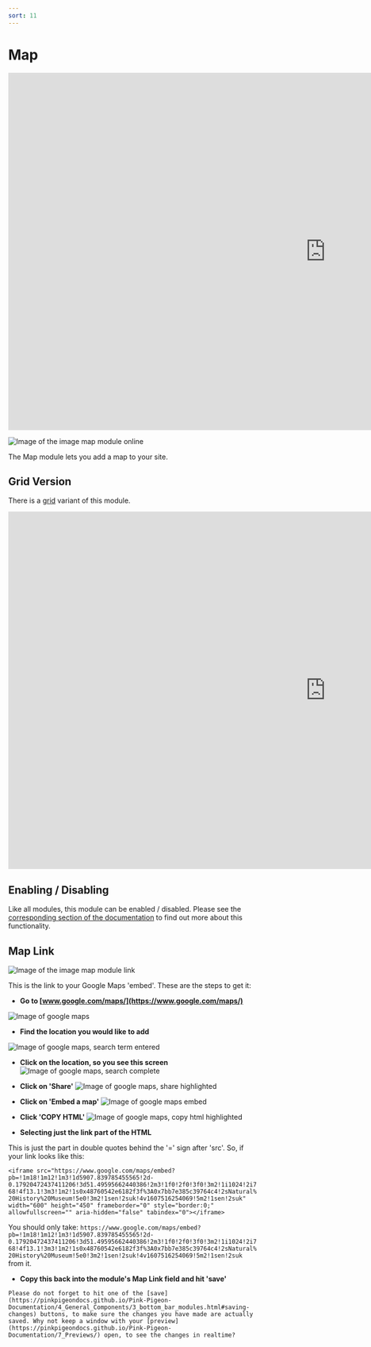 ```yaml
---
sort: 11
---
```


# Map

<iframe class="vimeo_player" width="1280" height="720" src="https://player.vimeo.com/video/563886561?autoplay=0&loop=1&quality=1080p" frameborder="0" allow="autoplay; fullscreen; picture-in-picture" allowfullscreen></iframe>

![Image of the image map module online](https://raw.githubusercontent.com/pinkpigeondocs/Pink-Pigeon-Documentation/master/docs/6_Modules/images/11_map_online.png)

The Map module lets you add a map to your site.

## Grid Version

There is a [grid](https://pinkpigeondocs.github.io/Pink-Pigeon-Documentation/4_General_Components/7_grids.html) variant of this module.

<iframe class="vimeo_player" width="1280" height="720" src="https://player.vimeo.com/video/563885777?autoplay=0&loop=1&quality=1080p" frameborder="0" allow="autoplay; fullscreen; picture-in-picture" allowfullscreen></iframe>

## Enabling / Disabling

Like all modules, this module can be enabled / disabled. Please see the [corresponding section of the documentation][endis] to find out more about this functionality.

[endis]: https://pinkpigeondocs.github.io/Pink-Pigeon-Documentation/4_General_Components/4_enabling_disabling_modules.html

## Map Link

![Image of the image map module link](https://raw.githubusercontent.com/pinkpigeondocs/Pink-Pigeon-Documentation/master/docs/6_Modules/images/11_map_link.png)

This is the link to your Google Maps 'embed'. These are the steps to get it:

- **Go to [www.google.com/maps/](https://www.google.com/maps/)**

![Image of google maps](https://raw.githubusercontent.com/pinkpigeondocs/Pink-Pigeon-Documentation/master/docs/6_Modules/images/11_map_google_maps_first.png)


- **Find the location you would like to add**

![Image of google maps, search term entered](https://raw.githubusercontent.com/pinkpigeondocs/Pink-Pigeon-Documentation/master/docs/6_Modules/images/11_map_google_maps_search.png)


- **Click on the location, so you see this screen**
![Image of google maps, search complete](https://raw.githubusercontent.com/pinkpigeondocs/Pink-Pigeon-Documentation/master/docs/6_Modules/images/11_map_search_complete.png)


- **Click on 'Share'**
![Image of google maps, share highlighted](https://raw.githubusercontent.com/pinkpigeondocs/Pink-Pigeon-Documentation/master/docs/6_Modules/images/11_map_share_highlighted.png)


- **Click on 'Embed a map'**
![Image of google maps embed](https://raw.githubusercontent.com/pinkpigeondocs/Pink-Pigeon-Documentation/master/docs/6_Modules/images/11_map_share_embed_highlighted.png)


- **Click 'COPY HTML'**
![Image of google maps, copy html highlighted](https://raw.githubusercontent.com/pinkpigeondocs/Pink-Pigeon-Documentation/master/docs/6_Modules/images/11_map_copy_html.png)


- **Selecting just the link part of the HTML**


This is just the part in double quotes behind the '=' sign after 'src'. So, if your link looks like this:

```<iframe src="https://www.google.com/maps/embed?pb=!1m18!1m12!1m3!1d5907.839785455565!2d-0.17920472437411206!3d51.49595662440386!2m3!1f0!2f0!3f0!3m2!1i1024!2i768!4f13.1!3m3!1m2!1s0x48760542e6182f3f%3A0x7bb7e385c39764c4!2sNatural%20History%20Museum!5e0!3m2!1sen!2suk!4v1607516254069!5m2!1sen!2suk" width="600" height="450" frameborder="0" style="border:0;" allowfullscreen="" aria-hidden="false" tabindex="0"></iframe>```

You should only take: ```https://www.google.com/maps/embed?pb=!1m18!1m12!1m3!1d5907.839785455565!2d-0.17920472437411206!3d51.49595662440386!2m3!1f0!2f0!3f0!3m2!1i1024!2i768!4f13.1!3m3!1m2!1s0x48760542e6182f3f%3A0x7bb7e385c39764c4!2sNatural%20History%20Museum!5e0!3m2!1sen!2suk!4v1607516254069!5m2!1sen!2suk``` from it.

- **Copy this back into the module's Map Link field and hit 'save'**




```tip
Please do not forget to hit one of the [save](https://pinkpigeondocs.github.io/Pink-Pigeon-Documentation/4_General_Components/3_bottom_bar_modules.html#saving-changes) buttons, to make sure the changes you have made are actually saved. Why not keep a window with your [preview](https://pinkpigeondocs.github.io/Pink-Pigeon-Documentation/7_Previews/) open, to see the changes in realtime?
```